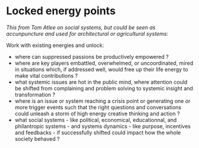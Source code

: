 # Locked energy points

_This from Tom Atlee on social systems, but could be seen as accunpuncture and used for architectural or agricultural systems:_

Work with existing energies and unlock:
- where can suppressed passions be productively empowered ?
- where are key players embattled, overwhelmed, or uncoordinated, mired in situations which, if addressed well, would free up their life energy to make vital contributions ?
- what systemic issues are hot in the public mind, where attention could be shifted from complaining  and problem solving to systemic insight and transformation ?
- where is an issue or system reaching a crisis point or generating one or more trigger events such that the right questions and conversations could unleash a storm of high energy creative thinking and action ?
- what social systems - like political, economical, educationnal, and philantropic systems - and systems dynamics - like purpose, incentives and feedbacks - if successfully shifted could impact how the whole society behaved ?
